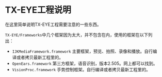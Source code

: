 # TX-EYE工程说明

在这里简单说明TX-EYE工程需要注意的一些东西。

`TX-EYE/Frameworks`中几个框架因为太大，并不包含在内，使用的框架在以下列出：
- `IJKMediaFramework.framework` 主要框架，预览、拍照、录像和播放。自行编译或者拷贝最新工程里的。
- `OpenEars.framework` 第三方框架，语音识别，版本2.505。网上都可以找到。
- `VisionProc.framework` 手势控制框架。自行编译或者拷贝最新工程里的。

